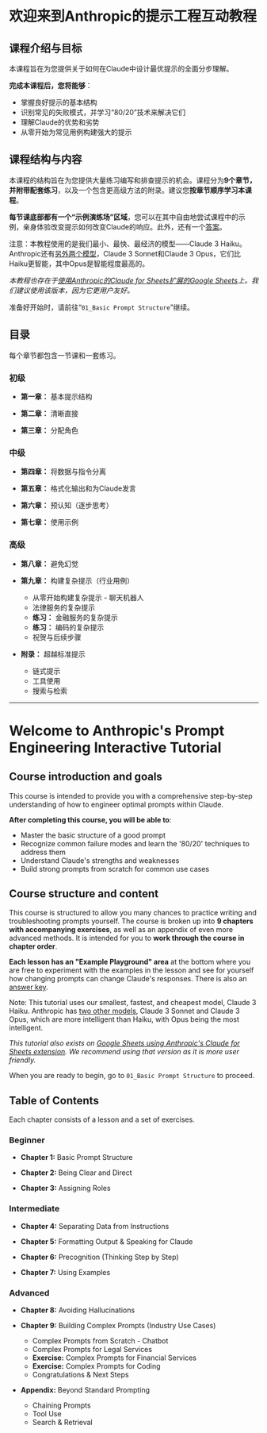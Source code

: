 # 欢迎来到Anthropic的提示工程互动教程

## 课程介绍与目标

本课程旨在为您提供关于如何在Claude中设计最优提示的全面分步理解。

**完成本课程后，您将能够**：

- 掌握良好提示的基本结构
- 识别常见的失败模式，并学习“80/20”技术来解决它们
- 理解Claude的优势和劣势
- 从零开始为常见用例构建强大的提示

## 课程结构与内容

本课程的结构旨在为您提供大量练习编写和排查提示的机会。课程分为**9个章节，并附带配套练习**，以及一个包含更高级方法的附录。建议您**按章节顺序学习本课程**。

**每节课底部都有一个“示例演练场”区域**，您可以在其中自由地尝试课程中的示例，亲身体验改变提示如何改变Claude的响应。此外，还有一个[答案](https://docs.google.com/spreadsheets/d/1jIxjzUWG-6xBVIa2ay6yDpLye0Oh_hR_ZB75a47KX_E/edit?usp=sharing)。

注意：本教程使用的是我们最小、最快、最经济的模型——Claude 3 Haiku。Anthropic还有[另外两个模型](https://docs.anthropic.com/claude/docs/models-overview)，Claude 3 Sonnet和Claude 3 Opus，它们比Haiku更智能，其中Opus是智能程度最高的。

*本教程也存在于[使用Anthropic的Claude for Sheets扩展的Google Sheets](https://docs.google.com/spreadsheets/d/19jzLgRruG9kjUQNKtCg1ZjdD6l6weA6qRXG5zLIAhC8/edit?usp=sharing)上。我们建议使用该版本，因为它更用户友好。*

准备好开始时，请前往“`01_Basic Prompt Structure`”继续。

## 目录

每个章节都包含一节课和一套练习。

### 初级

- **第一章：** 基本提示结构

- **第二章：** 清晰直接

- **第三章：** 分配角色

### 中级

- **第四章：** 将数据与指令分离

- **第五章：** 格式化输出和为Claude发言

- **第六章：** 预认知（逐步思考）

- **第七章：** 使用示例

### 高级

- **第八章：** 避免幻觉

- **第九章：** 构建复杂提示（行业用例）
  - 从零开始构建复杂提示 - 聊天机器人
  - 法律服务的复杂提示
  - **练习：** 金融服务的复杂提示
  - **练习：** 编码的复杂提示
  - 祝贺与后续步骤

- **附录：** 超越标准提示
  - 链式提示
  - 工具使用
  - 搜索与检索

---

# Welcome to Anthropic's Prompt Engineering Interactive Tutorial

## Course introduction and goals

This course is intended to provide you with a comprehensive step-by-step understanding of how to engineer optimal prompts within Claude.

**After completing this course, you will be able to**:

- Master the basic structure of a good prompt
- Recognize common failure modes and learn the '80/20' techniques to address them
- Understand Claude's strengths and weaknesses
- Build strong prompts from scratch for common use cases

## Course structure and content

This course is structured to allow you many chances to practice writing and troubleshooting prompts yourself. The course is broken up into **9 chapters with accompanying exercises**, as well as an appendix of even more advanced methods. It is intended for you to **work through the course in chapter order**.

**Each lesson has an "Example Playground" area** at the bottom where you are free to experiment with the examples in the lesson and see for yourself how changing prompts can change Claude's responses. There is also an [answer key](https://docs.google.com/spreadsheets/d/1jIxjzUWG-6xBVIa2ay6yDpLyeuOh_hR_ZB75a47KX_E/edit?usp=sharing).

Note: This tutorial uses our smallest, fastest, and cheapest model, Claude 3 Haiku. Anthropic has [two other models](https://docs.anthropic.com/claude/docs/models-overview), Claude 3 Sonnet and Claude 3 Opus, which are more intelligent than Haiku, with Opus being the most intelligent.

*This tutorial also exists on [Google Sheets using Anthropic's Claude for Sheets extension](https://docs.google.com/spreadsheets/d/19jzLgRruG9kjUQNKtCg1ZjdD6l6weA6qRXG5zLIAhC8/edit?usp=sharing). We recommend using that version as it is more user friendly.*

When you are ready to begin, go to `01_Basic Prompt Structure` to proceed.

## Table of Contents

Each chapter consists of a lesson and a set of exercises.

### Beginner

- **Chapter 1:** Basic Prompt Structure

- **Chapter 2:** Being Clear and Direct  

- **Chapter 3:** Assigning Roles

### Intermediate

- **Chapter 4:** Separating Data from Instructions

- **Chapter 5:** Formatting Output & Speaking for Claude

- **Chapter 6:** Precognition (Thinking Step by Step)

- **Chapter 7:** Using Examples

### Advanced

- **Chapter 8:** Avoiding Hallucinations

- **Chapter 9:** Building Complex Prompts (Industry Use Cases)
  - Complex Prompts from Scratch - Chatbot
  - Complex Prompts for Legal Services
  - **Exercise:** Complex Prompts for Financial Services
  - **Exercise:** Complex Prompts for Coding
  - Congratulations & Next Steps

- **Appendix:** Beyond Standard Prompting
  - Chaining Prompts
  - Tool Use
  - Search & Retrieval

